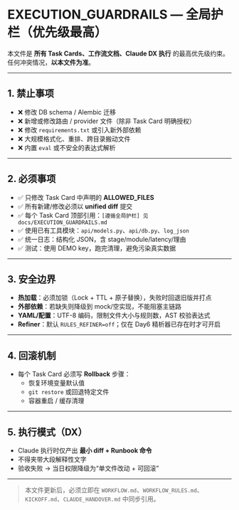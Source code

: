 # EXECUTION_GUARDRAILS — 全局护栏（优先级最高）

本文件是 **所有 Task Cards、工作流文档、Claude DX 执行** 的最高优先级约束。  
任何冲突情况，**以本文件为准**。

---

## 1. 禁止事项

- ❌ 修改 DB schema / Alembic 迁移
- ❌ 新增或修改路由 / provider 文件（除非 Task Card 明确授权）
- ❌ 修改 `requirements.txt` 或引入新外部依赖
- ❌ 大规模格式化、重排、跨目录搬动文件
- ❌ 内置 `eval` 或不安全的表达式解析

---

## 2. 必须事项

- ✅ 只修改 Task Card 中声明的 **ALLOWED_FILES**
- ✅ 所有新建/修改必须以 **unified diff** 提交
- ✅ 每个 Task Card 顶部引用：`[遵循全局护栏] 见 docs/EXECUTION_GUARDRAILS.md`
- ✅ 使用已有工具模块：`api/models.py`、`api/db.py`、`log_json`
- ✅ 统一日志：结构化 JSON，含 stage/module/latency/理由
- ✅ 测试：使用 DEMO key，跑完清理，避免污染真实数据

---

## 3. 安全边界

- **热加载**：必须加锁（Lock + TTL + 原子替换），失败时回退旧版并打点
- **外部依赖**：若缺失则降级到 mock/空实现，不能阻塞主链路
- **YAML/配置**：UTF-8 编码，限制文件大小与规则数，AST 校验表达式
- **Refiner**：默认 `RULES_REFINER=off`；仅在 Day6 精析器已存在时才可开启

---

## 4. 回滚机制

- 每个 Task Card 必须写 **Rollback** 步骤：
  - 恢复环境变量默认值
  - `git restore` 或回退特定文件
  - 容器重启 / 缓存清理

---

## 5. 执行模式（DX）

- Claude 执行时仅产出 **最小 diff + Runbook 命令**
- 不得夹带大段解释性文字
- 验收失败 → 当日权限降级为“单文件改动 + 可回滚”

---

> 本文件更新后，必须立即在 `WORKFLOW.md`、`WORKFLOW_RULES.md`、`KICKOFF.md`、`CLAUDE_HANDOVER.md` 中同步引用。
